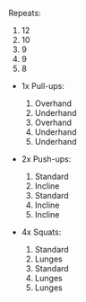 Repeats:
1. 12
2. 10
3. 9
4. 9
5. 8  

- 1x Pull-ups:
	1. Overhand    
	2. Underhand
	3. Overhand    
	4. Underhand
	5. Underhand  

- 2x Push-ups:
	1. Standard    
	2. Incline    
	3. Standard
	4. Incline 
	5. Incline 

- 4x Squats:
	1. Standard    
	2. Lunges    
	3. Standard
	4. Lunges    
	5. Lunges